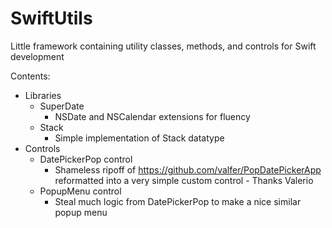 # SwiftUtils
Little framework containing utility classes, methods, and controls for Swift development

Contents:
- Libraries
	- SuperDate
		- NSDate and NSCalendar extensions for fluency
	- Stack
		- Simple implementation of Stack datatype
- Controls
  - DatePickerPop control
    - Shameless ripoff of https://github.com/valfer/PopDatePickerApp reformatted into a very simple custom control - Thanks Valerio
  - PopupMenu control
    - Steal much logic from DatePickerPop to make a nice similar popup menu
